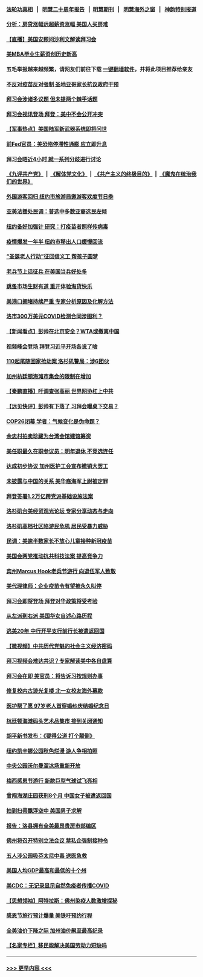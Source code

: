 #### [法轮功真相](https://github.com/gfw-breaker/truth/blob/master/README.md?t=0) &nbsp;&nbsp;|&nbsp;&nbsp; [明慧二十周年报告](https://github.com/gfw-breaker/mh-reports/blob/master/README.md?t=0) &nbsp;&nbsp;|&nbsp;&nbsp;[明慧期刊](https://github.com/gfw-breaker/mh-qikan) &nbsp;&nbsp;|&nbsp;&nbsp; [明慧海外之窗](https://github.com/gfw-breaker/mh-news/blob/master/README.md?t=0) &nbsp;&nbsp;|&nbsp;&nbsp; [神韵特别报道](https://github.com/gfw-breaker/mh-news/blob/master/shenyun.md?t=0)
#### [分析：房贷涨幅远超薪资涨幅 美国人买房难](../pages/nsc412/n13379701.md?t=11170101) 
#### [【直播】美国安顾问沙利文解读拜习会](../pages/nsc412/n13379801.md?t=11170101) 
#### [美MBA毕业生薪资创历史新高](../pages/nsc412/n13379639.md?t=11170101) 
#### 五毛举报越来越频繁，请网友们前往下载 [一键翻墙软件](https://github.com/gfw-breaker/ssr-accounts)，并将此项目推荐给亲友
#### [不反对疫苗反对强制 圣地亚哥家长抗议政府干预](../pages/nsc412/n13379766.md?t=11170101) 
#### [拜习会涉诸多议题 但未提两个棘手话题](../pages/nsc412/n13379557.md?t=11170101) 
#### [拜习会视讯登场 拜登：美中不会公开冲突](../pages/nsc412/n13379531.md?t=11170101) 
#### [【军事热点】美国陆军新武器系统即将问世](../pages/nsc412/n13377697.md?t=11170101) 
#### [前Fed官员：美恐陷停滞性通膨 应立即升息](../pages/nsc412/n13379336.md?t=11170101) 
#### [拜习会晤近4小时 就一系列分歧进行讨论](../pages/nsc412/n13378860.md?t=11170101) 
#### [《九评共产党》](https://github.com/begood0513/9ping.md/blob/master/README.md) &nbsp;|&nbsp; [《解体党文化》](../../../../jtdwh.md/blob/master/README.md)  &nbsp;|&nbsp; [《共产主义的终极目的》](../../../../gczydzjmd.md/blob/master/README.md) &nbsp;|&nbsp; [《魔鬼在统治我们的世界》](../../../../mgztzwmdsj.md/blob/master/README.md) 
#### [外国游客回归  纽约市旅游局邀游客欢度节日季](../pages/nsc412/n13378644.md?t=11170101) 
#### [亚美法援处民调：普选中多数亚裔选民左倾](../pages/nsc412/n13378635.md?t=11170101) 
#### [纽约备好加强针 研究：打疫苗者照样传病毒](../pages/nsc412/n13378620.md?t=11170101) 
#### [疫情爆发一年半 纽约市移出人口缓慢回流](../pages/nsc412/n13378638.md?t=11170101) 
#### [“圣诞老人行动”征回信义工 帮孩子圆梦](../pages/nsc412/n13378817.md?t=11170101) 
#### [老兵节上话征兵  在美国当兵好处多](../pages/nsc412/n13378652.md?t=11170101) 
#### [跳蚤市场生财有道 重开体验淘货快乐](../pages/nsc412/n13378736.md?t=11170101) 
#### [美港口拥堵持续严重 专家分析原因及化解方法](../pages/nsc412/n13378306.md?t=11170101) 
#### [洛市300万美元COVID检测合同涉图利？](../pages/nsc412/n13378440.md?t=11170101) 
#### [【新闻看点】彭帅在北京安全？WTA或撤离中国](../pages/nsc412/n13377832.md?t=11170101) 
#### [视频峰会登场 拜登习近平开场各说了啥](../pages/nsc412/n13378156.md?t=11170101) 
#### [110起尾随回家抢劫案 洛杉矶警局：涉6团伙](../pages/nsc412/n13378185.md?t=11170101) 
#### [加州杭廷顿海滩市集会的限制在增加](../pages/nsc412/n13378136.md?t=11170101) 
#### [【秦鹏直播】吁调查张高丽 世界网协杠上中共](../pages/nsc412/n13378022.md?t=11170101) 
#### [【远见快评】彭帅有下落了 习拜会曝桌下交易？](../pages/nsc412/n13378009.md?t=11170101) 
#### [COP26闭幕 学者：气候变化是伪命题？](../pages/nsc412/n13377565.md?t=11170101) 
#### [余忠村拍卖珍藏为台湾会馆建馆筹资](../pages/nsc412/n13377880.md?t=11170101) 
#### [美任职最久在职参议员：明年退休 不竞选连任](../pages/nsc412/n13377779.md?t=11170101) 
#### [达成初步协议 加州医护工会宣布撤销大罢工](../pages/nsc412/n13376070.md?t=11170101) 
#### [未披露与中国的关系 美华裔海军上尉被定罪](../pages/nsc412/n13377835.md?t=11170101) 
#### [拜登签署1.2万亿跨党派基础设施法案](../pages/nsc412/n13377854.md?t=11170101) 
#### [洛杉矶台美经贸观光论坛 专家分享动态与走向](../pages/nsc412/n13376271.md?t=11170101) 
#### [洛杉矶高档社区陷游民危机 居民受暴力威胁](../pages/nsc412/n13376472.md?t=11170101) 
#### [民调：美逾半数家长不放心儿童接种新冠疫苗](../pages/nsc412/n13377504.md?t=11170101) 
#### [美国会两党推动抗共科技法案 提高竞争力](../pages/nsc412/n13377622.md?t=11170101) 
#### [宾州Marcus Hook老兵节游行 向退伍军人致敬](../pages/nsc412/n13377711.md?t=11170101) 
#### [美代理律师：企业疫苗令有望被永久叫停](../pages/nsc412/n13377669.md?t=11170101) 
#### [拜习会即将登场 拜登对华政策将受考验](../pages/nsc412/n13377566.md?t=11170101) 
#### [从左派到右派 美国华女自述心路历程](../pages/nsc412/n13376379.md?t=11170101) 
#### [逃美20年 中行开平支行前行长被遣返回国](../pages/nsc412/n13377470.md?t=11170101) 
#### [【微视频】中共历代党魁的社会主义经济密码](../pages/nsc412/n13377351.md?t=11170101) 
#### [拜习视频会难达共识？专家解读美中各自盘算](../pages/nsc412/n13377319.md?t=11170101) 
#### [拜习会在即 美官员：将告诉习按规则办事](../pages/nsc412/n13377377.md?t=11170101) 
#### [修复校内古迹光复楼 北一女校友海外募款](../pages/nsc412/n13377413.md?t=11170101) 
#### [医护帮了愿 97岁老人首穿婚纱庆结婚纪念日](../pages/nsc412/n13376650.md?t=11170101) 
#### [杭廷顿海滩码头艺术品集市 接到关闭通知](../pages/nsc412/n13376725.md?t=11170101) 
#### [胡平新书发布：《要得公道 打个颠倒》](../pages/nsc412/n13375550.md?t=11170101) 
#### [纽约凯辛娜公园秋色烂漫  游人争相拍照](../pages/nsc412/n13376347.md?t=11170101) 
#### [中央公园沃尔曼溜冰场重新开放](../pages/nsc412/n13376344.md?t=11170101) 
#### [梅西感恩节游行 新款巨型气球试飞亮相](../pages/nsc412/n13376361.md?t=11170101) 
#### [曾闯海湖庄园获刑8个月 中国女子被遣返回国](../pages/nsc412/n13376027.md?t=11170101) 
#### [拍到扫帚飘浮空中 美国男子求解](../pages/nsc412/n13376311.md?t=11170101) 
#### [报告：洛县拥有全美最昂贵房市邮编区](../pages/nsc412/n13376217.md?t=11170101) 
#### [佛州将召开特别立法会议 禁私企强制接种令](../pages/nsc412/n13376029.md?t=11170101) 
#### [五人涉公园吸芬太尼中毒 送医急救](../pages/nsc412/n13376117.md?t=11170101) 
#### [美国人均GDP最高和最低的十个州](../pages/nsc412/n13343930.md?t=11170101) 
#### [美CDC：无记录显示自然免疫者传播COVID](../pages/nsc412/n13375583.md?t=11170101) 
#### [【思想领袖】阿特拉斯：佛州染疫人数激增探秘](../pages/nsc412/n13345469.md?t=11170101) 
#### [感恩节旅行预计爆量 美铁吁预约行程](../pages/nsc412/n13375864.md?t=11170101) 
#### [全美油价下降之际 加州油价飙至最高纪录](../pages/nsc412/n13375807.md?t=11170101) 
#### [【名家专栏】移民能解决美国劳动力短缺吗](../pages/nsc412/n13375319.md?t=11170101) 

----
#### [ >>> 更早内容 <<< ](../indexes/nsc412-earlier.md)
